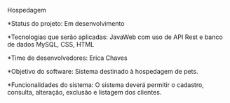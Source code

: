 Hospedagem

*Status do projeto: Em desenvolvimento

*Tecnologias que serão aplicadas: JavaWeb com uso de API Rest e banco de dados MySQL, CSS, HTML

*Time de desenvolvedores: Erica Chaves

*Objetivo do software: Sistema destinado à hospedagem de pets.

*Funcionalidades do sistema: O sistema deverá permitir o cadastro, consulta, alteração, exclusão e listagem dos clientes.
